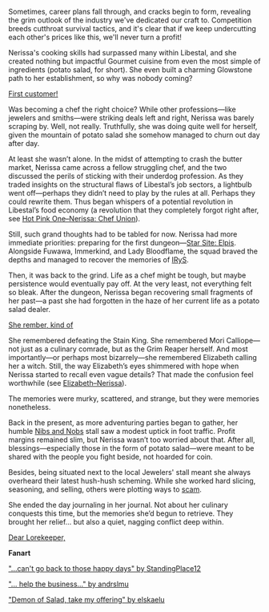 Sometimes, career plans fall through, and cracks begin to form, revealing the grim outlook of the industry we've dedicated our craft to. Competition breeds cutthroat survival tactics, and it's clear that if we keep undercutting each other's prices like this, we'll never turn a profit!

Nerissa's cooking skills had surpassed many within Libestal, and she created nothing but impactful Gourmet cuisine from even the most simple of ingredients (potato salad, for short). She even built a charming Glowstone path to her establishment, so why was nobody coming?

[First customer!](#embed:https://youtu.be/5sWjzbacGUY?t=3210s)

Was becoming a chef the right choice? While other professions—like jewelers and smiths—were striking deals left and right, Nerissa was barely scraping by. Well, not really. Truthfully, she was doing quite well for herself, given the mountain of potato salad she somehow managed to churn out day after day.

At least she wasn’t alone. In the midst of attempting to crash the butter market, Nerissa came across a fellow struggling chef, and the two discussed the perils of sticking with their underdog profession. As they traded insights on the structural flaws of Libestal’s job sectors, a lightbulb went off—perhaps they didn’t need to play by the rules at all. Perhaps they could rewrite them. Thus began whispers of a potential revolution in Libestal’s food economy (a revolution that they completely forgot right after, see [Hot Pink One–Nerissa: Chef Union](#edge:irys-nerissa)).

Still, such grand thoughts had to be tabled for now. Nerissa had more immediate priorities: preparing for the first dungeon—[Star Site: Elpis](https://www.youtube.com/live/5sWjzbacGUY?si=7myqyyByUtojQPIp&t=8532). Alongside Fuwawa, Immerkind, and Lady Bloodflame, the squad braved the depths and managed to recover the memories of [IRyS](https://www.youtube.com/live/5sWjzbacGUY?si=xv_Os9Yc1EXcf32c&t=11849).

Then, it was back to the grind. Life as a chef might be tough, but maybe persistence would eventually pay off. At the very least, not everything felt so bleak. After the dungeon, Nerissa began recovering small fragments of her past—a past she had forgotten in the haze of her current life as a potato salad dealer.

[She rember, kind of](#embed:https://www.youtube.com/live/5sWjzbacGUY?si=KUn5fSB0crLgmamn&t=12079)

She remembered defeating the Stain King. She remembered Mori Calliope—not just as a culinary comrade, but as the Grim Reaper herself. And most importantly—or perhaps most bizarrely—she remembered Elizabeth calling her a witch. Still, the way Elizabeth’s eyes shimmered with hope when Nerissa started to recall even vague details? That made the confusion feel worthwhile (see [Elizabeth–Nerissa](#edge:liz-nerissa)).

The memories were murky, scattered, and strange, but they were memories nonetheless.

Back in the present, as more adventuring parties began to gather, her humble [Nibs and Nobs](https://youtu.be/5sWjzbacGUY?t=8240s) stall saw a modest uptick in foot traffic. Profit margins remained slim, but Nerissa wasn’t too worried about that. After all, blessings—especially those in the form of potato salad—were meant to be shared with the people you fight beside, not hoarded for coin.

Besides, being situated next to the local Jewelers' stall meant she always overheard their latest hush-hush scheming. While she worked hard slicing, seasoning, and selling, others were plotting ways to [scam](https://youtu.be/5sWjzbacGUY?t=7118s).

She ended the day journaling in her journal. Not about her culinary conquests this time, but the memories she’d begun to retrieve. They brought her relief… but also a quiet, nagging conflict deep within.

[Dear Lorekeeper,](#embed:https://youtu.be/5sWjzbacGUY?t=16246s)

**Fanart**

["...can't go back to those happy days" by StandingPlace12](https://x.com/StandingPlace12/status/1921472739644199167)

["... help the business..." by andrslmu](https://x.com/andrslmu/status/1920687085301756408)

["Demon of Salad, take my offering" by elskaelu](https://x.com/elskaelu/status/1918973111795359805)


